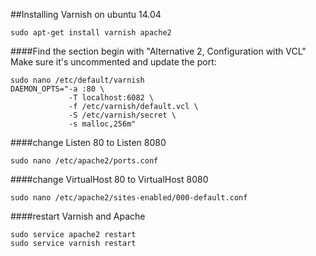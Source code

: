 ##Installing Varnish on ubuntu 14.04
```
sudo apt-get install varnish apache2
```
####Find the section begin with "Alternative 2, Configuration with VCL" Make sure it's uncommented and update the port:
```
sudo nano /etc/default/varnish
DAEMON_OPTS="-a :80 \
             -T localhost:6082 \
             -f /etc/varnish/default.vcl \
             -S /etc/varnish/secret \
             -s malloc,256m"
```
####change Listen 80 to Listen 8080
```
sudo nano /etc/apache2/ports.conf
```
####change VirtualHost 80 to VirtualHost 8080
```
sudo nano /etc/apache2/sites-enabled/000-default.conf
```
####restart Varnish and Apache 
```
sudo service apache2 restart
sudo service varnish restart
```
